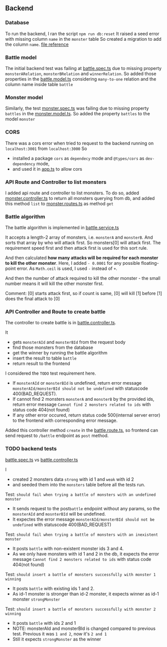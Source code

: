 ## Backend

### Database

To run the backend, I ran the script `npm run db:reset`
It raised a seed error with missing column `name` in the `monster` table
So created a migration to add the column `name`. [file reference](api\knex\migrations\20240226153906_add_name_to_monster.ts)

### Battle model

The initial backend test was failing at [battle.spec.ts](api\src\models/__tests__\battle.spec.ts) due to missing property `monsterARelation`, `monsterBRelation` and `winnerRelation`.
So added those properties in the [battle.model.ts](api\src\models\battle.model.ts) considering `many-to-one` relation and the column name inside table `battle`

### Monster model

Similarly, the test [monster.spec.ts](api\src\models__tests__\monster.spec.ts) was failing due to missing property `battles` in the [monster.model.ts](api\src\models\monster.model.ts).
So added the property `battles` to the model `monster`

### CORS

There was a cors error when tried to request to the backend running on `localhost:3001` from `localhost:3000`
So

- installed a package `cors` as `dependecy` mode and `@types/cors` as `dev-dependency` mode,
- and used it in [app.ts](api/src/app.ts) to allow cors

### API Route and Controller to list monsters

I added api route and controller to list monsters.
To do so, added [monster.controller.ts](api/src/controllers/monster.controller.ts) to return all monsters querying from db, and added this method `list` to [monster.routes.ts](api/src/router/monster.routes.ts) as method `get`

### Battle algorithm

The battle algorithm is implemented in [battle.service.ts](api/src/services/battle.service.ts)

It accepts a length-2 array of monsters, i.e. `monsterA` and `monsterB`.
And sorts that array by who will attack first. So monsters[0] will attack first. The requirement speed first and then attack first is used for this sort rule.

And then calculated **how many attacks will be required for each monster to kill the other monster**.
Here, I added `- 0.0001` for any possible floating-point error. As `Math.ceil` is used, I used `-` instead of `+`.

And then the number of attack required to kill the other monster - the small number means it will kill the other monster first.

Comment: [0] starts attack first, so if count is same, [0] will kill [1] before [1] does the final attack to [0]

### API Controller and Route to create battle

The controller to create battle is in [battle.controller.ts](api/src/controllers/battle.controller.ts).

It

- gets `monsterAId` and `monsterBId` from the request body
- find those monsters from the database
- get the winner by running the battle algorithm
- insert the result to table `battle`
- return result to the frontend

I considered the `TODO` test requirement here.

- If `monsterAId` or `monsterBId` is undefined, return error message `monsterAId/monsterBId should not be undefined` with statuscode 400(BAD_REQUEST).
- If cannot find 2 monsters `monsterA` and `monsterB` by the provided ids, return error message `Cannot find 2 monsters related to ids` with status code 404(not found)
- If any other error occured, return status code 500(internal server error) to the frontend with corresponding error message.

Added this controller method `create` in the [battle.route.ts](api/src/router/battle.routes.ts), so frontend can send request to `/battle` endpoint as `post` method.

### TODO backend tests

[battle.spec.ts](api/src/controllers/__tests__/battle.spec.ts) vs [battle.controller.ts](api/src/controllers/battle.controller.ts)

I

- created 2 monsters data `strong` with id 1 and `weak` with id 2
- and seeded them into the `monsters` table before all the tests run.

Test: `should fail when trying a battle of monsters with an undefined monster`

- It sends request to the post`battle` endpoint without any params, so the `monsterAId` and `mosnterBId` will be undefined.
- It expectes the error message `monsterAId/monsterBId should not be undefined` with statuscode 400(BAD_REQUEST)

Test: `should fail when trying a battle of monsters with an inexistent monster`

- It posts `battle` with non-existent monster ids 3 and 4.
- As we only have monsters with id 1 and 2 in the db, it expects the error message `Cannot find 2 monsters related to ids` with status code 404(not found)

Test: `should insert a battle of monsters successfully with monster 1 winning`

- It posts `battle` with existing ids 1 and 2.
- As id-1 monster is stronger than id-2 monster, it expects winner as id-1 monster `strongMonster`

Test: `should insert a battle of monsters successfully with monster 2 winning`

- It posts `battle` with ids 2 and 1
- NOTE: monsterAId and monsterBId is changed compared to previous test. Previous it was `1 and 2`, now it's `2 and 1`
- Still it expects `strongMonster` as the winner

